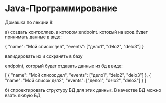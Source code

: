 # Java-Программирование
Домашка по лекции 8:

а) создать контроллер, в котором:endpoint, который на вход будет принимать данные в виде:

{ "name": "Мой список дел", "events": ["дело1", "delo2", "delo3"] }

валидировать их и сохранять в базу

endpoint, который будет отдавать данные из бд в виде:

[ { "name": "Мой список дел", "events": ["дело1", "delo2", "delo3"] }, { "name": "Мой список дел2", "events": ["дело1", "delo2", "delo3"] } ]

б) спроектировать структуру БД для этих данных. В качестве БД можно взять любую БД
